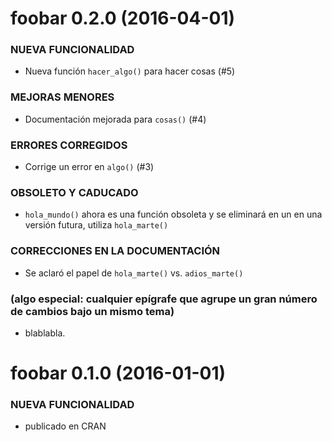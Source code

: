 foobar 0.2.0 (2016-04-01)
=========================

### NUEVA FUNCIONALIDAD

  * Nueva función `hacer_algo()` para hacer cosas (#5)

### MEJORAS MENORES

  * Documentación mejorada para `cosas()` (#4)

### ERRORES CORREGIDOS

  * Corrige un error en `algo()` (#3) 

### OBSOLETO Y CADUCADO

  * `hola_mundo()` ahora es una función obsoleta y se eliminará en un en una versión futura, utiliza `hola_marte()`

### CORRECCIONES EN LA DOCUMENTACIÓN

  * Se aclaró el papel de `hola_marte()` vs. `adios_marte()`

### (algo especial: cualquier epígrafe que agrupe un gran número de cambios bajo un mismo tema)

  * blablabla.

foobar 0.1.0 (2016-01-01)
=========================

### NUEVA FUNCIONALIDAD

  * publicado en CRAN
